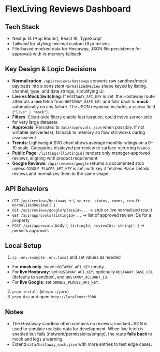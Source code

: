 # FlexLiving Reviews Dashboard


## Tech Stack
- Next.js 14 (App Router), React 18, TypeScript
- Tailwind for styling; minimal custom UI primitives
- File-based mocked data for Hostaway; JSON file persistence for approvals with in-memory fallback


## Key Design & Logic Decisions
- **Normalization**: `/api/reviews/hostaway` converts raw sandbox/mock payloads into a consistent `NormalizedReview` shape keyed by listing, channel, type, and date strings, simplifying UI.
- **Live vs Mock Switching**: If `HOSTAWAY_API_KEY` is set, the Hostaway route attempts a **live** fetch from `HOSTAWAY_BASE_URL` and falls back to **mock** automatically on any failure. The JSON response includes a `source` field (`"live" | "mock"`).
- **Filters**: Client-side filters enable fast iteration; could move server-side for very large datasets.
- **Approvals**: Persisted to `data/approvals.json` when possible. If not writable (serverless), fallback to memory so flow still works during assessment.
- **Trends**: Lightweight SVG chart shows average monthly ratings on a 0–10 scale. Categories displayed per review to surface recurring issues.
- **Public Page**: `/listings/[listingId]` renders only manager-approved reviews, aligning with product requirement.
- **Google Reviews**: `/api/reviews/google` returns a documented stub unless `GOOGLE_PLACES_API_KEY` is set; with key it fetches Place Details reviews and normalizes them to the same shape.


## API Behaviors
- `GET /api/reviews/hostaway` → `{ source, status, count, result: NormalizedReview[] }`
- `GET /api/reviews/google?placeId=...` → stub or live normalized result
- `GET /api/approvals?listingId=...` → list of approved review IDs for a property
- `POST /api/approvals` body `{ listingId, reviewIds: string[] }` → persists approvals


## Local Setup
1. `cp .env.example .env.local` and set values as needed
- For **mock only**: leave `HOSTAWAY_API_KEY` empty.
- For **live Hostaway**: set `HOSTAWAY_API_KEY`, optionally `HOSTAWAY_BASE_URL` (defaults to sandbox), and `HOSTAWAY_ACCOUNT_ID`.
- For **live Google**: set `GOOGLE_PLACES_API_KEY`.
2. `pnpm install` (or `npm i`/`yarn`)
3. `pnpm dev` and open `http://localhost:3000`


## Notes
- The Hostaway sandbox often contains no reviews; mocked JSON is used to simulate realistic data for development. When live fetch is enabled but fails (network/permissions/empty), the route **falls back** to mock and logs a warning.
- Extend `data/hostaway_mock.json` with more entries to test edge cases.
